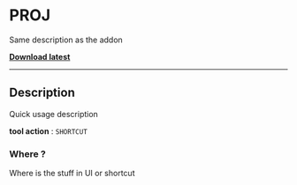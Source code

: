 # PROJ

Same description as the addon

<!-- /!\ Alpha, work in progress -->

**[Download latest](https://github.com/Pullusb/REPO_NAME/archive/master.zip)**

<!-- ### [Demo Youtube]() -->

---  

## Description

Quick usage description

**tool action** : `SHORTCUT`


### Where ?

Where is the stuff in UI or shortcut

<!-- TODO 

Adaptative resolution ?
Custom resolution ?

ffmpeg handle:
    - ffmpeg bin path in pref
    - ffmpeg auto check for version
    - auto download ? (platform dependent ?)
-->